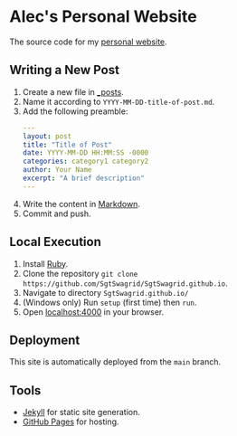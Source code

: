 # Alec's Personal Website

The source code for my [personal website](https://alecdorrington.com/).

## Writing a New Post

1. Create a new file in [_posts](_posts/).
2. Name it according to `YYYY-MM-DD-title-of-post.md`.
3. Add the following preamble:
   ```yaml
   ---
   layout: post
   title: "Title of Post"
   date: YYYY-MM-DD HH:MM:SS -0000
   categories: category1 category2
   author: Your Name
   excerpt: "A brief description"
   ---
   ```
4. Write the content in [Markdown](https://docs.github.com/en/get-started/writing-on-github/getting-started-with-writing-and-formatting-on-github/basic-writing-and-formatting-syntax).
5. Commit and push.

## Local Execution

1. Install [Ruby](https://www.ruby-lang.org/en/).
2. Clone the repository `git clone https://github.com/SgtSwagrid/SgtSwagrid.github.io`.
3. Navigate to directory `SgtSwagrid.github.io/`
4. (Windows only) Run `setup` (first time) then `run`.
5. Open [localhost:4000](http://localhost:4000/) in your browser.

## Deployment

This site is automatically deployed from the `main` branch.

## Tools

- [Jekyll](https://jekyllrb.com/) for static site generation.
- [GitHub Pages](https://pages.github.com/) for hosting.
